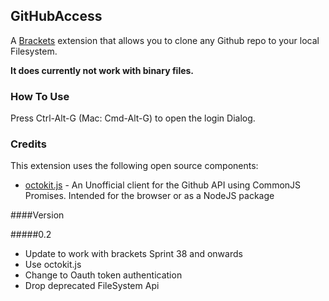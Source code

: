 ## GitHubAccess

A [Brackets](https://github.com/adobe/brackets) extension that allows you to clone any Github repo to your local Filesystem.

**It does currently not work with binary files.**

### How To Use
Press Ctrl-Alt-G (Mac: Cmd-Alt-G) to open the login Dialog.

### Credits
This extension uses the following open source components:

* [octokit.js](https://github.com/philschatz/octokit.js) - An Unofficial client for the Github API using CommonJS Promises. Intended for the browser or as a NodeJS package

####Version

#####0.2
* Update to work with brackets Sprint 38 and onwards
* Use octokit.js
* Change to Oauth token authentication
* Drop deprecated FileSystem Api
